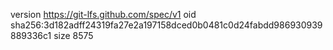 version https://git-lfs.github.com/spec/v1
oid sha256:3d182adff24319fa27e2a197158dced0b0481c0d24fabdd986930939889336c1
size 8575
